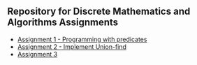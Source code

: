 ## Repository for Discrete Mathematics and Algorithms Assignments

* [Assignment 1 - Programming with predicates](https://github.com/Hold-Krykke-BA/MAT-AL/tree/main/Assignment1)
* [Assignment 2 - Implement Union-find](https://github.com/Hold-Krykke-BA/MAT-AL/tree/main/Assignment2)
* [Assignment 3](https://github.com/Hold-Krykke-BA/MAT-AL/tree/main/Assignment3)
